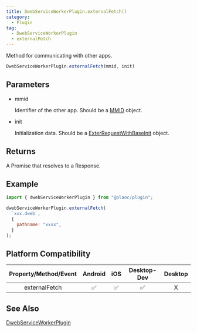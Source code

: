 ```yaml
---
title: DwebServiceWorkerPlugin.externalFetch()
category:
  - Plugin
tag:
  - DwebServiceWorkerPlugin
  - externalFetch
---
```


Method for communicating with other apps.

```js
DwebServiceWorkerPlugin.externalFetch(mmid, init)
```

## Parameters

- mmid

  Identifier of the other app. 
  Should be a [MMID](../../interface/mmid/index.md) object.

- init

  Initialization data.
  Should be a [ExterRequestWithBaseInit](../../interface/exter-request-with-base-init/index.md) object.

## Returns

A Promise that resolves to a Response.

## Example

```js
import { dwebServiceWorkerPlugin } from "@plaoc/plugin";

dwebServiceWorkerPlugin.externalFetch(
  `xxx.dweb`,
  {
    pathname: "xxxx",
  }  
);
```

## Platform Compatibility

| Property/Method/Event | Android | iOS | Desktop-Dev | Desktop |
|:---------------------:|:-------:|:---:|:-----------:|:-------:|
| externalFetch         | ✅      | ✅  | ✅          | X       |

## See Also
[DwebServiceWorkerPlugin](../index.md)